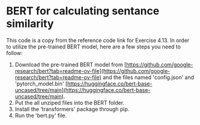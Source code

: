 # BERT for calculating sentance similarity
This code is a copy from the reference code link for Exercise 4.13.
In order to utilize the pre-trained BERT model, here are a few steps you need to follow:
1. Download the pre-trained BERT model from [https://github.com/google-research/bert?tab=readme-ov-file](https://github.com/google-research/bert?tab=readme-ov-file) and the files named 'config.json' and 'pytorch_model.bin' [https://huggingface.co/bert-base-uncased/tree/main](https://huggingface.co/bert-base-uncased/tree/main).
2. Put the all unziped files into the BERT folder.
3. Install the 'transformers' package through pip.
4. Run the 'bert.py' file.
